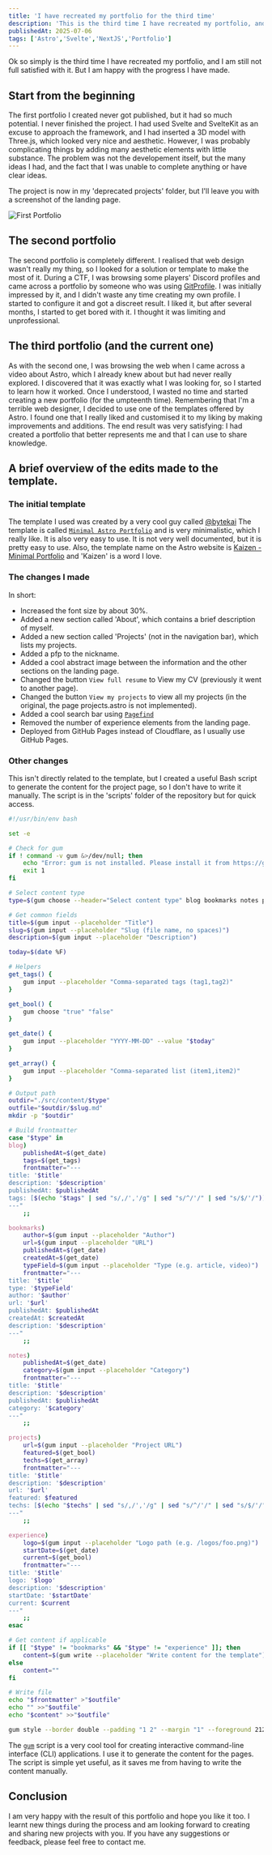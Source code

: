 ```yaml
---
title: 'I have recreated my portfolio for the third time'
description: 'This is the third time I have recreated my portfolio, and I am still not full satisfied with it. But I am happy with the progress I have made.'
publishedAt: 2025-07-06
tags: ['Astro','Svelte','NextJS','Portfolio']
---
```


Ok so simply is the third time I have recreated my portfolio, and I am still not full satisfied with it. But I am happy with the progress I have made.

## Start from the beginning

The first portfolio I created never got published, but it had so much potential. I never finished the project. I had used Svelte and SvelteKit as an excuse to approach the framework, and I had inserted a 3D model with Three.js, which looked very nice and aesthetic. However, I was probably complicating things by adding many aesthetic elements with little substance. The problem was not the developement itself, but the many ideas I had, and the fact that I was unable to complete anything or have clear ideas.

The project is now in my 'deprecated projects' folder, but I'll leave you with a screenshot of the landing page.

![First Portfolio](/images/portfolio/first-portfolio.png)

## The second portfolio

The second portfolio is completely different. I realised that web design wasn't really my thing, so I looked for a solution or template to make the most of it. During a CTF, I was browsing some players' Discord profiles and came across a portfolio by someone who was using [GitProfile](https://github.com/arifszn/gitprofile). I was initially impressed by it, and I didn't waste any time creating my own profile. I started to configure it and got a discreet result. I liked it, but after several months, I started to get bored with it. I thought it was limiting and unprofessional.

## The third portfolio (and the current one)

As with the second one, I was browsing the web when I came across a video about Astro, which I already knew about but had never really explored. I discovered that it was exactly what I was looking for, so I started to learn how it worked. Once I understood, I wasted no time and started creating a new portfolio (for the umpteenth time). Remembering that I'm a terrible web designer, I decided to use one of the templates offered by Astro. I found one that I really liked and customised it to my liking by making improvements and additions. The end result was very satisfying: I had created a portfolio that better represents me and that I can use to share knowledge.

## A brief overview of the edits made to the template.

### The initial template

The template I used was created by a very cool guy called [@bytekai](https://github.com/bytekai) The template is called [`Minimal Astro Portfolio`](https://github.com/bytekai/minimal-astro-portfolio) and is very minimalistic, which I really like. It is also very easy to use. It is not very well documented, but it is pretty easy to use. Also, the template name on the Astro website is [Kaizen - Minimal Portfolio](https://astro.build/themes/details/kaizen-minimal-portfolio/) and 'Kaizen' is a word I love.

### The changes I made

In short:

- Increased the font size by about 30%.
- Added a new section called 'About', which contains a brief description of myself.
- Added a new section called 'Projects' (not in the navigation bar), which lists my projects.
- Added a pfp to the nickname.
- Added a cool abstract image between the information and the other sections on the landing page.
- Changed the button `View full resume` to View my CV (previously it went to another page).
- Changed the button `View my projects` to view all my projects (in the original, the page projects.astro is not implemented).
- Added a cool search bar using [`Pagefind`](https://pagefind.app/)
- Removed the number of experience elements from the landing page.
- Deployed from GitHub Pages instead of Cloudflare, as I usually use GitHub Pages.


### Other changes

This isn't directly related to the template, but I created a useful Bash script to generate the content for the project page, so I don't have to write it manually. The script is in the 'scripts' folder of the repository but for quick access.

```bash
#!/usr/bin/env bash

set -e

# Check for gum
if ! command -v gum &>/dev/null; then
    echo "Error: gum is not installed. Please install it from https://github.com/charmbracelet/gum"
    exit 1
fi

# Select content type
type=$(gum choose --header="Select content type" blog bookmarks notes projects experience)

# Get common fields
title=$(gum input --placeholder "Title")
slug=$(gum input --placeholder "Slug (file name, no spaces)")
description=$(gum input --placeholder "Description")

today=$(date %F)

# Helpers
get_tags() {
    gum input --placeholder "Comma-separated tags (tag1,tag2)"
}

get_bool() {
    gum choose "true" "false"
}

get_date() {
    gum input --placeholder "YYYY-MM-DD" --value "$today"
}

get_array() {
    gum input --placeholder "Comma-separated list (item1,item2)"
}

# Output path
outdir="./src/content/$type"
outfile="$outdir/$slug.md"
mkdir -p "$outdir"

# Build frontmatter
case "$type" in
blog)
    publishedAt=$(get_date)
    tags=$(get_tags)
    frontmatter="---
title: '$title'
description: '$description'
publishedAt: $publishedAt
tags: [$(echo "$tags" | sed "s/,/','/g" | sed "s/^/'/" | sed "s/$/'/")]
---"
    ;;

bookmarks)
    author=$(gum input --placeholder "Author")
    url=$(gum input --placeholder "URL")
    publishedAt=$(get_date)
    createdAt=$(get_date)
    typeField=$(gum input --placeholder "Type (e.g. article, video)")
    frontmatter="---
title: '$title'
type: '$typeField'
author: '$author'
url: '$url'
publishedAt: $publishedAt
createdAt: $createdAt
description: '$description'
---"
    ;;

notes)
    publishedAt=$(get_date)
    category=$(gum input --placeholder "Category")
    frontmatter="---
title: '$title'
description: '$description'
publishedAt: $publishedAt
category: '$category'
---"
    ;;

projects)
    url=$(gum input --placeholder "Project URL")
    featured=$(get_bool)
    techs=$(get_array)
    frontmatter="---
title: '$title'
description: '$description'
url: '$url'
featured: $featured
techs: [$(echo "$techs" | sed "s/,/','/g" | sed "s/^/'/" | sed "s/$/'/")]
---"
    ;;

experience)
    logo=$(gum input --placeholder "Logo path (e.g. /logos/foo.png)")
    startDate=$(get_date)
    current=$(get_bool)
    frontmatter="---
title: '$title'
logo: '$logo'
description: '$description'
startDate: '$startDate'
current: $current
---"
    ;;
esac

# Get content if applicable
if [[ "$type" != "bookmarks" && "$type" != "experience" ]]; then
    content=$(gum write --placeholder "Write content for the template")
else
    content=""
fi

# Write file
echo "$frontmatter" >"$outfile"
echo "" >>"$outfile"
echo "$content" >>"$outfile"

gum style --border double --padding "1 2" --margin "1" --foreground 212 "Created $outfile"
```

The [`gum`](https://github.com/charmbracelet/gum) script is a very cool tool for creating interactive command-line interface (CLI) applications. I use it to generate the content for the pages. The script is simple yet useful, as it saves me from having to write the content manually.

## Conclusion

I am very happy with the result of this portfolio and hope you like it too. I learnt new things during the process and am looking forward to creating and sharing new projects with you. If you have any suggestions or feedback, please feel free to contact me.
